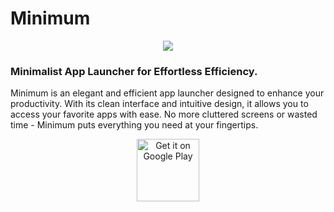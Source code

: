 # Minimum

<p align="center">
  <img src="https://i.imgur.com/3pVJtVg.png">
</p>

### Minimalist App Launcher for Effortless Efficiency.

Minimum is an elegant and efficient app launcher designed to enhance your productivity. With its clean interface and intuitive design, it allows you to access your favorite apps with ease. No more cluttered screens or wasted time - Minimum puts everything you need at your fingertips.

<p align="center">
  <a  href='https://play.google.com/store/apps/details?id=juniojsv.minimum&pcampaignid=pcampaignidMKT-Other-global-all-co-prtnr-py-PartBadge-Mar2515-1'>
    <img height=100 alt='Get it on Google Play' src='https://play.google.com/intl/en_us/badges/static/images/badges/en_badge_web_generic.png'/>  
  </a>
</p>
